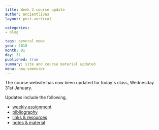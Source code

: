```yaml
---
title: Week 3 course update
author: ancientlives
layout: post-vertical

categories:
- blog

tags: general news
year: 2018
month: 01
day: 31
published: true
summary: site and course material updated
menu: new-semester
---
```


The course website has now been updated for today's class, Wednesday 31st January.

Updates include the following,

* [weekly assignment](/weekly_assignment)
* [bibliography](/bibliography)
* [links & resources](/links)
* [notes & material](/notes)
